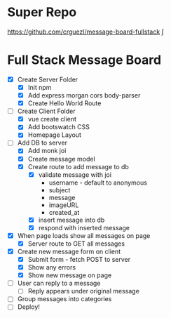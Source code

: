 # Super Repo

<https://github.com/crguezl/message-board-fullstack>
∫
# Full Stack Message Board

* [x] Create Server Folder
  * [x] Init npm
  * [x] Add express morgan cors body-parser
  * [x] Create Hello World Route
* [ ] Create Client Folder
  * [x] vue create client
  * [x] Add bootswatch CSS
  * [x] Homepage Layout
* [ ] Add DB to server
  * [x] Add monk joi
  * [x] Create message model
  * [x] Create route to add message to db
    * [x] validate message with joi
      * username - default to anonymous
      * subject
      * message
      * imageURL
      * created_at
    * [x] insert message into db
    * [x] respond with inserted message
* [x] When page loads show all messages on page
  * [x] Server route to GET all messages
* [x] Create new message form on client
  * [x] Submit form - fetch POST to server
  * [x] Show any errors
  * [x] Show new message on page
* [ ] User can reply to a message
  * [ ] Reply appears under original message
* [ ] Group messages into categories
* [ ] Deploy!